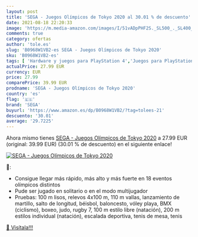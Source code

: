 ```yaml
---
layout: post
title: 'SEGA - Juegos Olímpicos de Tokyo 2020 al 30.01 % de descuento'
date: 2021-08-18 22:20:33
image: 'https://m.media-amazon.com/images/I/51vADpPHF2S._SL500_._SL400_.jpg'
comments: true
category: ofertas
author: 'tole.es'
slug: 'B0968W1VB2-es SEGA - Juegos Olímpicos de Tokyo 2020'
sku: 'B0968W1VB2-es'
tags: [ 'Hardware y juegos para PlayStation 4','Juegos para PlayStation 4','Videojuegos','sega', ]
actualPrice: 27.99 EUR
currency: EUR
price: 27.99
comparePrice: 39.99 EUR
prodname: 'SEGA - Juegos Olímpicos de Tokyo 2020'
country: 'es'
flag: '🇪🇸'
brand: 'SEGA'
buyurl: 'https://www.amazon.es/dp/B0968W1VB2/?tag=tolees-21'
descuento: '30.01'
average: '29.7225'
---
```


Ahora mismo tienes [SEGA - Juegos Olímpicos de Tokyo 2020](https://www.amazon.es/dp/B0968W1VB2/?tag=tolees-21) a 27.99 EUR (original: 39.99 EUR) (30.01 %  de descuento) en el siguiente enlace!

[![SEGA - Juegos Olímpicos de Tokyo 2020](https://m.media-amazon.com/images/I/51vADpPHF2S._SL500_._SL400_.jpg)](https://www.amazon.es/dp/B0968W1VB2/?tag=tolees-21)

🔎:

- Consigue llegar más rápido, más alto y más fuerte en 18 eventos olímpicos distintos
- Pude ser jugado en solitario o en el modo multijugador
- Pruebas: 100 m lisos, relevos 4x100 m, 110 m vallas, lanzamiento de martillo, salto de longitud, béisbol, baloncesto, vóley playa, BMX (ciclismo), boxeo, judo, rugby 7, 100 m estilo libre (natación), 200 m estilos individual (natación), escalada deportiva, tenis de mesa, tenis

[🛒 Visítala!!!](https://www.amazon.es/dp/B0968W1VB2/?tag=tolees-21)
